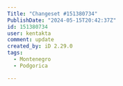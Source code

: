 ```yaml
---
Title: "Changeset #151380734"
PublishDate: "2024-05-15T20:42:37Z"
id: 151380734
user: kentakta
comment: update
created_by: iD 2.29.0
tags:
  - Montenegro
  - Podgorica

---
```

